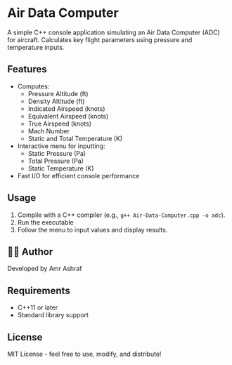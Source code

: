 # Air Data Computer

A simple C++ console application simulating an Air Data Computer (ADC) for aircraft. Calculates key flight parameters using pressure and temperature inputs.
## Features
- Computes:
  - Pressure Altitude (ft)
  - Density Altitude (ft)
  - Indicated Airspeed (knots)
  - Equivalent Airspeed (knots)
  - True Airspeed (knots)
  - Mach Number
  - Static and Total Temperature (K)
- Interactive menu for inputting:
  - Static Pressure (Pa)
  - Total Pressure (Pa)
  - Static Temperature (K)
- Fast I/O for efficient console performance

## Usage
1. Compile with a C++ compiler (e.g., `g++ Air-Data-Computer.cpp -o adc`).
2. Run the executable 
3. Follow the menu to input values and display results.
   
## 👨‍💻 Author

Developed by Amr Ashraf

## Requirements
- C++11 or later
- Standard library support

## License
MIT License - feel free to use, modify, and distribute!

